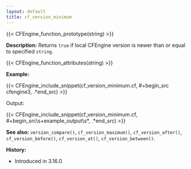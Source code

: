 ```yaml
---
layout: default
title: cf_version_minimum
---
```


{{< CFEngine_function_prototype(string) >}}

**Description:** Returns `true` if local CFEngine version is newer than or equal to specified `string`.

{{< CFEngine_function_attributes(string) >}}

**Example:**

{{< CFEngine_include_snippet(cf_version_minimum.cf, #\+begin_src cfengine3, .*end_src) >}}

Output:

{{< CFEngine_include_snippet(cf_version_minimum.cf, #\+begin_src\s+example_output\s*, .*end_src) >}}

**See also:** `version_compare()`, `cf_version_maximum()`, `cf_version_after()`, `cf_version_before()`, `cf_version_at()`, `cf_version_between()`.

**History:**

- Introduced in 3.16.0
